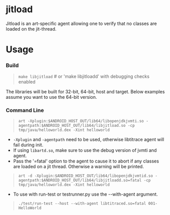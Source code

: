 # jitload

Jitload is an art-specific agent allowing one to verify that no classes are
loaded on the jit-thread.

# Usage
### Build
>    `make libjitload`  # or 'make libjitloadd' with debugging checks enabled

The libraries will be built for 32-bit, 64-bit, host and target. Below examples assume you want to use the 64-bit version.
### Command Line

>    `art -Xplugin:$ANDROID_HOST_OUT/lib64/libopenjdkjvmti.so -agentpath:$ANDROID_HOST_OUT/lib64/libjitload.so -cp tmp/java/helloworld.dex -Xint helloworld`

* `-Xplugin` and `-agentpath` need to be used, otherwise libtitrace agent will fail during init.
* If using `libartd.so`, make sure to use the debug version of jvmti and agent.
* Pass the '=fatal' option to the agent to cause it to abort if any classes are
  loaded on a jit thread. Otherwise a warning will be printed.

>    `art -d -Xplugin:$ANDROID_HOST_OUT/lib64/libopenjdkjvmtid.so -agentpath:$ANDROID_HOST_OUT/lib64/libjitloadd.so=fatal -cp tmp/java/helloworld.dex -Xint helloworld`

* To use with run-test or testrunner.py use the --with-agent argument.

>    `./test/run-test --host --with-agent libtitraced.so=fatal 001-HelloWorld`
